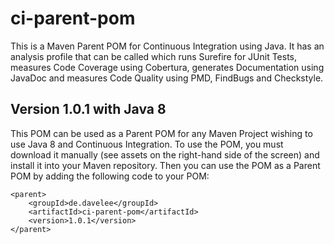 # ci-parent-pom
This is a Maven Parent POM for Continuous Integration using Java. It has an analysis profile that can be called which runs Surefire for JUnit Tests, measures Code Coverage using Cobertura, generates Documentation using JavaDoc and measures Code Quality using PMD, FindBugs and Checkstyle.

## Version 1.0.1 with Java 8
This POM can be used as a Parent POM for any Maven Project wishing to use Java 8 and Continuous Integration. To use the POM, you must download it manually (see assets on the right-hand side of the screen) and install it into your Maven repository. Then you can use the POM as a Parent POM by adding the following code to your POM:

```
<parent>
	<groupId>de.davelee</groupId>
	<artifactId>ci-parent-pom</artifactId>
	<version>1.0.1</version>
</parent>
```


